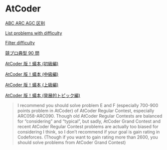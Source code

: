 # AtCoder

[ABC ARC AGC 区别](https://codeforces.com/blog/entry/78109)

[List problems with difficulty](https://kenkoooo.com/atcoder/)

[Filter difficulty](https://kenkoooo.com/atcoder/#/list/?fromDiff=2000&toDiff=2399)

[競プロ典型 90 問](https://atcoder.jp/contests/typical90/tasks)

[AtCoder 版！蟻本 (初級編)](https://qiita.com/drken/items/e77685614f3c6bf86f44)

[AtCoder 版！蟻本 (中級編)](https://qiita.com/drken/items/2f56925972c1d34e05d8)

[AtCoder 版！蟻本 (上級編)](https://qiita.com/drken/items/9b311d553aa434bb26e4)

[AtCoder 版！蟻本 (発展的トピック編)](https://qiita.com/drken/items/0de3d205690d92307b7c)

> I recommend you should solve problem E and F (especially 700-900 points problem in AtCoder) 
> of AtCoder Regular Contest, especially ARC058-ARC090. 
> Though old AtCoder Regular Contests are balanced for “considering” and “typical”, 
> but sadly, AtCoder Grand Contest and recent AtCoder Regular Contest problems are actually too biased for considering I think, 
> so I don’t recommend if your goal is gain rating in Codeforces. (Though if you want to gain rating more than 2600, you should solve problems from AtCoder Grand Contest)
